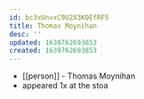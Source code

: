 ```yaml
---
id: bc3xUnvxC9U2X3KQEfRF5
title: Thomas Moynihan
desc: ''
updated: 1639762693853
created: 1639762693853
---
```



- [[person]] - Thomas Moynihan
- appeared 1x at the stoa
